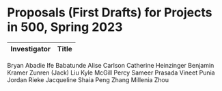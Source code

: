 # Proposals (First Drafts) for Projects in 500, Spring 2023

Investigator | Title
-----------: | :--------------------------------------------------------
Bryan Abadie 
Ife Babatunde
Alise Carlson 
Catherine Heinzinger 
Benjamin Kramer
Zunren (Jack) Liu 
Kyle McGill Percy 
Sameer Prasada 
Vineet Punia 
Jordan Rieke 
Jacqueline Shaia 
Peng Zhang 
Millenia Zhou 

